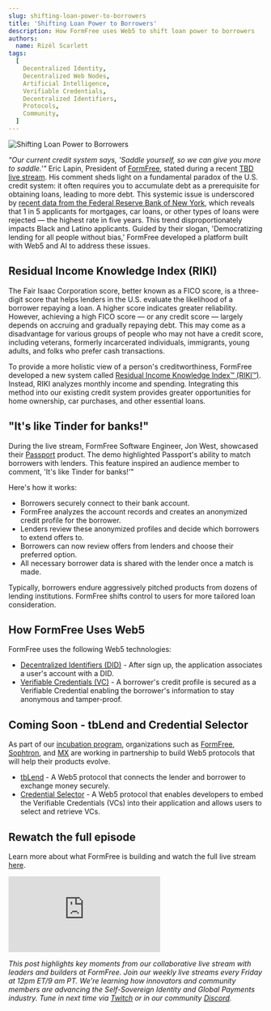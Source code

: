 ```yaml
---
slug: shifting-loan-power-to-borrowers
title: 'Shifting Loan Power to Borrowers'
description: How FormFree uses Web5 to shift loan power to borrowers
authors:
  name: Rizèl Scarlett
tags:
  [
    Decentralized Identity,
    Decentralized Web Nodes,
    Artificial Intelligence,
    Verifiable Credentials,
    Decentralized Identifiers,
    Protocols,
    Community,
  ]
---
```


<head>
  <meta property="og:title" content="Shifting Loan Power to Borrowers" />
  <meta property="og:type" content="website" />
  <meta property="og:url" content='https://developer.tbd.website/blog/2023-11-14-shifting-loan-power-to-borrowers' />
  <meta name="og:description" content="How FormFree uses Web5 to shift loan power to borrowers" />
  <meta property="og:image" content="https://developer.tbd.website/assets/images/shifting-loan-power-to-borrowers-f9e00439785146c1413f90475d428d9a.png" />

  <meta name="twitter:card" content="summary_large_image" />
  <meta property="twitter:domain" content="developer.tbd.website" />
  <meta name="twitter:site" content="@tbdevs" />
  <meta name="twitter:title" content="Shifting Loan Power to Borrowers" />
  <meta property="twitter:url" content='https://developer.tbd.website/blog/2024-01-30-shifting-loan-power-to-borrowers' /> 
  <meta name="twitter:description" content="How FormFree uses Web5 to shift loan power to borrowers" />
  <meta name="twitter:image" content="https://developer.tbd.website/assets/images/shifting-loan-power-to-borrowers-f9e00439785146c1413f90475d428d9a.png" />

  <link rel="apple-touch-icon" href="https://developer.tbd.website/img/tbd-fav-icon-main.png" />
</head>

![Shifting Loan Power to Borrowers](/img/shifting-loan-power-to-borrowers.png)

_"Our current credit system says, 'Saddle yourself, so we can give you more to saddle.'"_ Eric Lapin, President of [FormFree](https://www.formfree.com/), stated during a recent [TBD live stream](https://youtu.be/TZkK8a64E7I?si=2qhaIF22uGbD7lbJ). His comment sheds light on a fundamental paradox of the U.S. credit system: it often requires you to accumulate debt as a prerequisite for obtaining loans, leading to more debt. This systemic issue is underscored by [recent data from the Federal Reserve Bank of New York](https://www.newyorkfed.org/microeconomics/sce/credit-access#/experiences-credit-demand1), which reveals that 1 in 5 applicants for mortgages, car loans, or other types of loans were rejected — the highest rate in five years. This trend disproportionately impacts Black and Latino applicants. Guided by their slogan, 'Democratizing lending for all people without bias,' FormFree developed a platform built with Web5 and AI to address these issues.

<!--truncate-->

## Residual Income Knowledge Index (RIKI)
The Fair Isaac Corporation score, better known as a FICO score, is a three-digit score that helps lenders in the U.S. evaluate the likelihood of a borrower repaying a loan. A higher score indicates greater reliability. However, achieving a high FICO score — or any credit score — largely depends on accruing and gradually repaying debt. This may come as a disadvantage for various groups of people who may not have a credit score, including veterans, formerly incarcerated individuals, immigrants, young adults, and folks who prefer cash transactions.

To provide a more holistic view of a person's creditworthiness, FormFree developed a new system called [Residual Income Knowledge Index™ (RIKI™)](https://www.formfree.com/news-and-insights/formfree-releases-residual-income-knowledge-index/). Instead, RIKI analyzes monthly income and spending. Integrating this method into our existing credit system provides greater opportunities for home ownership, car purchases, and other essential loans.

## "It's like Tinder for banks!"
During the live stream, FormFree Software Engineer, Jon West, showcased their [Passport](https://passport.formfree.com/) product. The demo highlighted Passport's ability to match borrowers with lenders. This feature inspired an audience member to comment, 'It's like Tinder for banks!'"

Here's how it works:
- Borrowers securely connect to their bank account.
- FormFree analyzes the account records and creates an anonymized credit profile for the borrower.
- Lenders review these anonymized profiles and decide which borrowers to extend offers to.
- Borrowers can now review offers from lenders and choose their preferred option.
- All necessary borrower data is shared with the lender once a match is made.

Typically, borrowers endure aggressively pitched products from dozens of lending institutions. FormFree shifts control to users for more tailored loan consideration.

## How FormFree Uses Web5
FormFree uses the following Web5 technologies:
- [Decentralized Identifiers (DID)](/docs/web5/learn/decentralized-identifiers) - After sign up, the application associates a user's account with a DID.
- [Verifiable Credentials (VC)](/docs/web5/learn/verifiable-credentials) - A borrower's credit profile is secured as a Verifiable Credential enabling the borrower's information to stay anonymous and tamper-proof.

## Coming Soon - tbLend and Credential Selector
As part of our [incubation program](/community/incubation-projects/), organizations such as [FormFree](https://www.formfree.com/), [Sophtron](https://sophtron.com/index), and [MX](https://www.mx.com/) are working in partnership to build Web5 protocols that will help their products evolve.

- [tbLend](https://github.com/TBD54566975/incubation-tblend#web5service) - A Web5 protocol that connects the lender and borrower to exchange money securely.
- [Credential Selector](https://github.com/TBD54566975/incubation-verifiable-credential-selector) - A Web5 protocol that enables developers to embed the Verifiable Credentials (VCs) into their application and allows users to select and retrieve VCs.

## Rewatch the full episode
Learn more about what FormFree is building and watch the full live stream [here](https://youtu.be/TZkK8a64E7I?si=2qhaIF22uGbD7lbJ).

<iframe class="aspect-video" src="https://www.youtube.com/embed/TZkK8a64E7I" title="formfree" frameborder="0" allow="accelerometer; autoplay; clipboard-write; encrypted-media; gyroscope; picture-in-picture; web-share" allowfullscreen></iframe>

*This post highlights key moments from our collaborative live stream with leaders and builders at FormFree. Join our weekly live streams every Friday at 12pm ET/9 am PT. We're learning how innovators and community members are advancing the Self-Sovereign Identity and Global Payments industry. Tune in next time via [Twitch](https://twitch.tv/tbdevs ) or in our community [Discord](https://discord.com/invite/tbd).*


